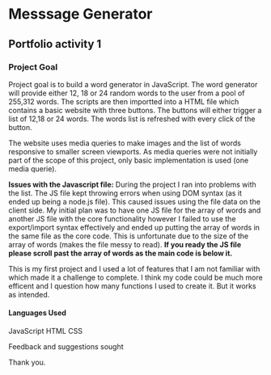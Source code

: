 # Messsage Generator

## Portfolio activity 1

### Project Goal

Project goal is to build a word generator in JavaScript. The word generator will provide either 12, 18 or 24 random words to the user from a pool of 255,312 words. The scripts are then importted into a HTML file which contains a basic website with three buttons. The buttons will either trigger a list of 12,18 or 24 words. The words list is refreshed with every click of the button.

The website uses media queries to make images and the list of words responsive to smaller screen viewports. As media queries were not initially part of the scope of this project, only basic implementation is used (one media querie).

**Issues with the Javascript file:**
During the project I ran into problems with the list. The JS file kept throwing errors when using DOM syntax (as it ended up being a node.js file). This caused issues using the file data on the client side. My initial plan was to have one JS file for the array of words and another JS file with the core functionality however I failed to use the export/import syntax effectively and ended up putting the array of words in the same file as the core code. This is unfortunate due to the size of the array of words (makes the file messy to read). **If you ready the JS file please scroll past the array of words as the main code is below it.**

This is my first project and I used a lot of features that I am not familiar with which made it a challenge to complete. I think my code could be much more efficent and I question how many functions I used to create it. But it works as intended.

#### Languages Used

JavaScript
HTML
CSS

Feedback and suggestions sought

Thank you.
